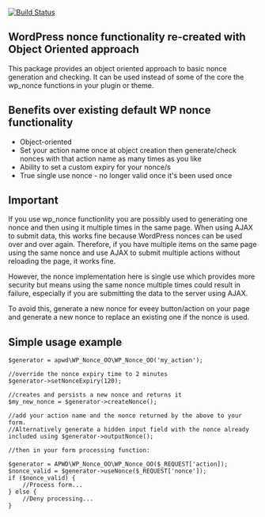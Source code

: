[![Build Status](https://travis-ci.org/aaronlp/wp-nonce-oo.svg?branch=master)](https://travis-ci.org/aaronlp/wp-nonce-oo)

## WordPress nonce functionality re-created with Object Oriented approach

This package provides an object oriented approach to basic nonce generation and checking. It can be used instead of some of the core the wp_nonce functions in your plugin or theme. 

## Benefits over existing default WP nonce functionality

* Object-oriented
* Set your action name once at object creation then generate/check nonces with that action name as many times as you like
* Ability to set a custom expiry for your nonce/s
* True single use nonce - no longer valid once it's been used once

## Important

If you use wp_nonce functionlity you are possibly used to generating one nonce and then using it multiple times in the same page. When using AJAX to submit data, this works fine because WordPress nonces can be used over and over again. Therefore, if you have multiple items on the same page using the same nonce and use AJAX to submit multiple actions without reloading the page, it works fine.

However, the nonce implementation here is single use which provides more security but means using the same nonce multiple times could result in failure, especially if you are submitting the data to the server using AJAX.

To avoid this, generate a new nonce for eveey button/action on your page and generate a new nonce to replace an existing one if the nonce is used.

## Simple usage example
```
$generator = apwd\WP_Nonce_OO\WP_Nonce_OO('my_action');

//override the nonce expiry time to 2 minutes
$generator->setNonceExpiry(120);   

//creates and persists a new nonce and returns it
$my_new_nonce = $generator->createNonce();         

//add your action name and the nonce returned by the above to your form.
//Alternatively generate a hidden input field with the nonce already included using $generator->outputNonce(); 

//then in your form processing function:

$generator = APWD\WP_Nonce_OO\WP_Nonce_OO($_REQUEST['action]);
$nonce_valid = $generator->useNonce($_REQUEST['nonce']);
if ($nonce_valid) {
    //Process form...
} else {
    //Deny processing...
}
```
